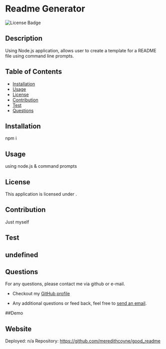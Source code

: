 
  # Readme Generator
  ![License Badge](https://img.shields.io/github/license/meredithcoyne/undefined)
  ## Description
  Using Node.js application, allows user to create a template for a README file using command line prompts.
  ## Table of Contents
  - [Installation](#installation)
  - [Usage](#usage)
  - [License](#license)
  - [Contribution](#contribution)
  - [Test](#tests)
  - [Questions](#questions)
  
  ## Installation
  npm i

  ## Usage
  using node.js & command prompts

  ## License
  This application is licensed under .

  ## Contribution
  Just myself

  ## Test
  undefined
  ---
  
  ## Questions
  For any questions, please contact me via github or e-mail. 

  * Checkout my [GitHub profile](https://github.com/meredithcoyne)
  
  * Any additional questions or feed back, feel free to [send an email](mailto:meredithleigh.coyne@gmail.com). 
  
  ##Demo


  ## Website 
  Deployed: n/a
  Repository: https://github.com/meredithcoyne/good_readme


